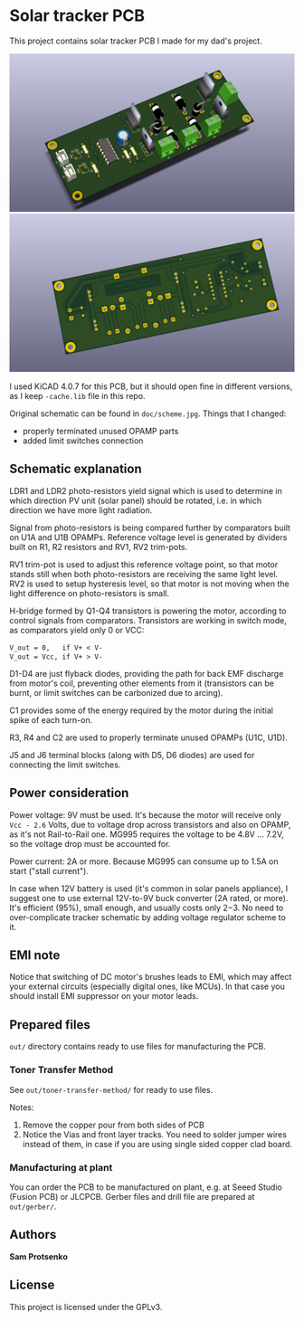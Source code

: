 # Solar tracker PCB

This project contains solar tracker PCB I made for my dad's project.

![Image](doc/screenshots/3d-model-front.png?raw=true "3D Model, Front View")
![Image](doc/screenshots/3d-model-bottom.png?raw=true "3D Mode, Bottom View")

I used KiCAD 4.0.7 for this PCB, but it should open fine in different versions,
as I keep `-cache.lib` file in this repo.

Original schematic can be found in `doc/scheme.jpg`. Things that I changed:
* properly terminated unused OPAMP parts
* added limit switches connection

## Schematic explanation

LDR1 and LDR2 photo-resistors yield signal which is used to determine in which
direction PV unit (solar panel) should be rotated, i.e. in which direction
we have more light radiation.

Signal from photo-resistors is being compared further by comparators built on
U1A and U1B OPAMPs. Reference voltage level is generated by dividers built on
R1, R2 resistors and RV1, RV2 trim-pots.

RV1 trim-pot is used to adjust this reference voltage point, so that motor
stands still when both photo-resistors are receiving the same light level.
RV2 is used to setup hysteresis level, so that motor is not moving when the
light difference on photo-resistors is small.

H-bridge formed by Q1-Q4 transistors is powering the motor, according to control
signals from comparators. Transistors are working in switch mode, as comparators
yield only 0 or VCC:

    V_out = 0,   if V+ < V-
    V_out = Vcc, if V+ > V-

D1-D4 are just flyback diodes, providing the path for back EMF discharge from
motor's coil, preventing other elements from it (transistors can be burnt, or
limit switches can be carbonized due to arcing).

C1 provides some of the energy required by the motor during the initial spike of
each turn-on.

R3, R4 and C2 are used to properly terminate unused OPAMPs (U1C, U1D).

J5 and J6 terminal blocks (along with D5, D6 diodes) are used for connecting the
limit switches.

## Power consideration

Power voltage: 9V must be used. It's because the motor will receive only
`Vcc - 2.6` Volts, due to voltage drop across transistors and also on OPAMP,
as it's not Rail-to-Rail one. MG995 requires the voltage to be 4.8V ... 7.2V,
so the voltage drop must be accounted for.

Power current: 2A or more. Because MG995 can consume up to 1.5A on start
("stall current").

In case when 12V battery is used (it's common in solar panels appliance),
I suggest one to use external 12V-to-9V buck converter (2A rated, or more). It's
efficient (95%), small enough, and usually costs only $2-$3. No need to
over-complicate tracker schematic by adding voltage regulator scheme to it.

## EMI note

Notice that switching of DC motor's brushes leads to EMI, which may affect your
external circuits (especially digital ones, like MCUs). In that case you should
install EMI suppressor on your motor leads.

## Prepared files

`out/` directory contains ready to use files for manufacturing the PCB.

### Toner Transfer Method

See `out/toner-transfer-method/` for ready to use files.

Notes:
1. Remove the copper pour from both sides of PCB
2. Notice the Vias and front layer tracks. You need to solder jumper wires
   instead of them, in case if you are using single sided copper clad board.

### Manufacturing at plant

You can order the PCB to be manufactured on plant, e.g. at Seeed Studio (Fusion
PCB) or JLCPCB. Gerber files and drill file are prepared at `out/gerber/`.

## Authors

**Sam Protsenko**

## License

This project is licensed under the GPLv3.
